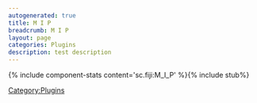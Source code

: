 ```yaml
---
autogenerated: true
title: M I P
breadcrumb: M I P
layout: page
categories: Plugins
description: test description
---
```


{% include component-stats content='sc.fiji:M\_I\_P' %}{% include stub%}


[Category:Plugins](Category_Plugins "wikilink")
